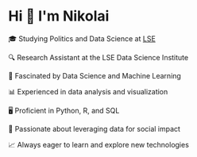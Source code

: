 # Hi 👋 I'm Nikolai

🎓 Studying Politics and Data Science at [LSE]([https://www.lse.ac.uk/](https://www.lse.ac.uk/study-at-lse/Undergraduate/degree-programmes-2024/BSc-Politics-and-Data-Science))

🔍 Research Assistant at the LSE Data Science Institute 

🤖 Fascinated by Data Science and Machine Learning

📊 Experienced in data analysis and visualization

🖥️ Proficient in Python, R, and SQL

📝 Passionate about leveraging data for social impact

📈 Always eager to learn and explore new technologies




